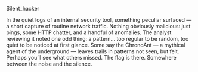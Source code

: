 Silent_hacker

In the quiet logs of an internal security tool, something peculiar surfaced — a short capture of routine network traffic. Nothing obviously malicious: just pings, some HTTP chatter, and a handful of anomalies. The analyst reviewing it noted one odd thing: a pattern… too regular to be random, too quiet to be noticed at first glance. Some say the ChronoAnt — a mythical agent of the underground — leaves trails in patterns not seen, but felt. Perhaps you’ll see what others missed. The flag is there. Somewhere between the noise and the silence.
